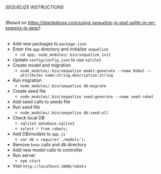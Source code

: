 ###### SEQUELIZE INSTRUCTIONS
###### (Based on https://stackabuse.com/using-sequelize-js-and-sqlite-in-an-express-js-app/)
* Add new packages to `package.json`
* Enter the `app` directory and initialize `sequelize`
    * `cd app; node_modules/.bin/sequelize init`
* Update `config/config.json` to use `sqlite3`
* Create model and migration
    * `node_modules/.bin/sequelize model:generate --name Robot --attributes name:string,description:string`
* Run migration
    * `node_modules/.bin/sequelize db:migrate`
* Create seed file
    * `node_modules/.bin/sequelize seed:generate --name seed-robot`
* Add seed calls to seeds file
* Run seed file
    * `node_modules/.bin/sequelize db:seed:all`
* Check local DB
    * `sqlite3 database.sqlite3`
    * `select * from robots;`
* Add DB/models to `app.js`
    * `var db = require('./models');`
* Remove `knex` calls and db directory
* Add new model calls to controller
* Run server
    * `npm start`
* Visit `http://localhost:3000/robots`


